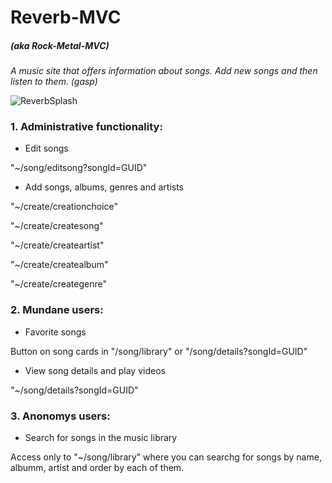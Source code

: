 # Reverb-MVC
##### (aka Rock-Metal-MVC)

*A music site that offers information about songs. Add new songs and then listen to them. (gasp)*

![ReverbSplash](http://picbg.net/u/21482/62342/866227.png)

### 1. Administrative functionality:

* Edit songs

"~/song/editsong?songId=GUID"

* Add songs, albums, genres and artists

"~/create/creationchoice"

"~/create/createsong"

"~/create/createartist"

"~/create/createalbum"

"~/create/creategenre"



### 2. Mundane users:
* Favorite songs

Button on song cards in "/song/library" or "/song/details?songId=GUID"

* View song details and play videos

"~/song/details?songId=GUID"


### 3. Anonomys users:

* Search for songs in the music library

Access only to "~/song/library" where you can searchg for songs by name, albumm, artist and order by each of them.
